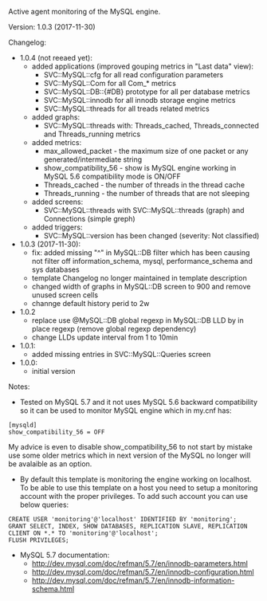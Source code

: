 Active agent monitoring of the MySQL engine.

Version: 1.0.3 (2017-11-30)

Changelog:
- 1.0.4 (not reeaed yet):
  - added applications (improved gouping metrics in "Last data" view):
    - SVC::MySQL::cfg for all read configuration parameters
    - SVC::MySQL::Com for all Com_* metrics
    - SVC::MySQL::DB::{#DB} prototype for all per database metrics 
    - SVC::MySQL::innodb for all innodb storage engine metrics
    - SVC::MySQL::threads for all treads related metrics
  - added graphs:
    - SVC::MySQL::threads with: Threads_cached, Threads_connected and Threads_running metrics
  - added metrics:
    - max_allowed_packet - the maximum size of one packet or any generated/intermediate string
    - show_compatibility_56 - show is MySQL engine working in MySQL 5.6 compatibility mode is ON/OFF
    - Threads_cached - the number of threads in the thread cache
    - Threads_running - the number of threads that are not sleeping
  - added screens:
    - SVC::MySQL::threads with SVC::MySQL::threads (graph) and Connections (simple greph)
  - added triggers:
    - SVC::MySQL::version has been changed (severity: Not classified)
- 1.0.3 (2017-11-30):
  - fix: added missing "^" in MySQL::DB filter which has been causing not filter off information_schema, mysql, performance_schema and sys databases
  - template Changelog no longer maintained in template description
  - changed width of graphs in MySQL::DB screen to 900 and remove unused screen cells
  - channge default history perid to 2w
- 1.0.2
  - replace use @MySQL::DB global regexp in MySQL::DB LLD by in place regexp (remove global regexp dependency)
  - change LLDs update interval from 1 to 10min
- 1.0.1:
  - added missing entries in SVC::MySQL::Queries screen
- 1.0.0:
  - initial version

Notes:
- Tested on MySQL 5.7 and it not uses MySQL 5.6 backward compatibility so it can be used to monitor MySQL engine which in my.cnf has:
```
[mysqld]
show_compatibility_56 = OFF 
```
My advice is even to disable show_compatibility_56 to not start by mistake use some older metrics which in next version of the MySQL no longer will be avalaible as an option.

- By default this template is monitoring the engine working on localhost.
To be able to use this template on a host you need to setup a monitoring account with the proper privileges.
To add such account you can use below queries:
```
CREATE USER 'monitoring'@'localhost' IDENTIFIED BY 'monitoring';
GRANT SELECT, INDEX, SHOW DATABASES, REPLICATION SLAVE, REPLICATION CLIENT ON *.* TO 'monitoring'@'localhost';
FLUSH PRIVILEGES;
```
- MySQL 5.7 documentation:
  - http://dev.mysql.com/doc/refman/5.7/en/innodb-parameters.html
  - http://dev.mysql.com/doc/refman/5.7/en/innodb-configuration.html
  - http://dev.mysql.com/doc/refman/5.7/en/innodb-information-schema.html
